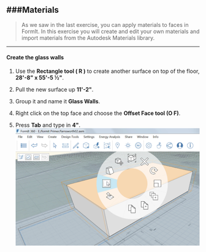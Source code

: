 ###Materials
---
> As we saw in the last exercise, you can apply materials to faces in FormIt. In this exercise you will create and edit your own materials and import materials from the Autodesk Materials library.

---

#### Create the glass walls
1. Use the **Rectangle tool ( R )** to create another surface on top of the floor, **28'-8" x 55'-5 ½"**.

2. Pull the new surface up **11'-2"**.

3. Group it and name it **Glass Walls**.

4. Right click on the top face and choose the **Offset Face tool (O F)**.

5. Press **Tab** and type in **4"**. ![](./images/e4e0493a-36f3-488e-9df1-f0daa1dcf407.png)